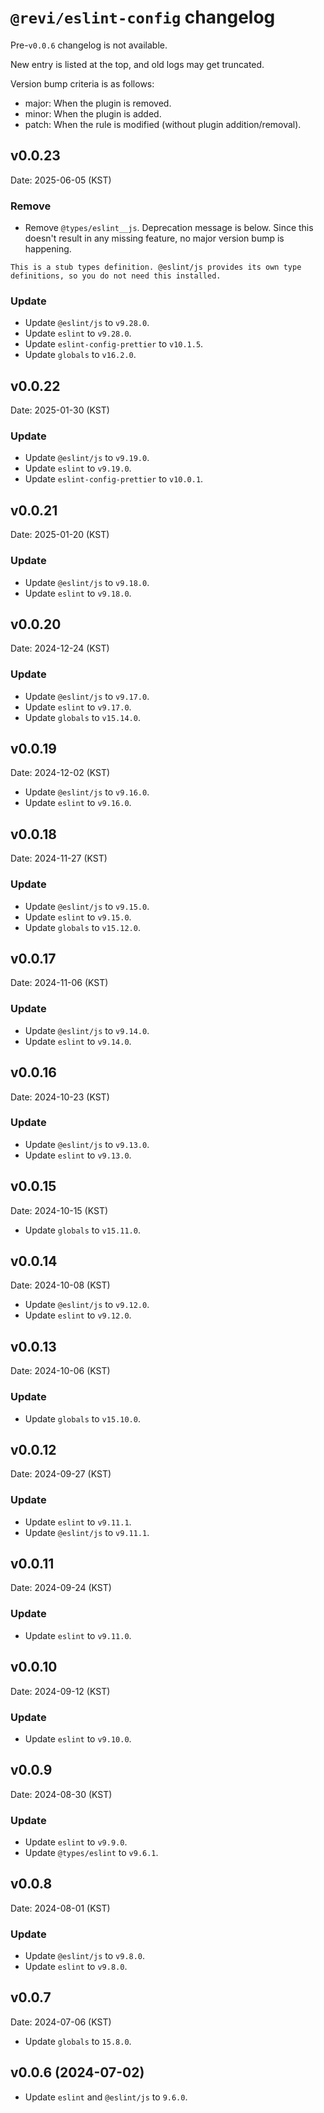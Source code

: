 <!--
SPDX-FileCopyrightText: (C) 2024 Hong Yongmin (https://revi.xyz/) <yewon@revi.email>

SPDX-License-Identifier: Apache-2.0

Licensed under the Apache License, Version 2.0 (the "License");
you may not use this file except in compliance with the License.
You may obtain a copy of the License at

http://www.apache.org/licenses/LICENSE-2.0

Unless required by applicable law or agreed to in writing, software
distributed under the License is distributed on an "AS IS" BASIS,
WITHOUT WARRANTIES OR CONDITIONS OF ANY KIND, either express or implied.
See the License for the specific language governing permissions and
limitations under the License.
-->

# `@revi/eslint-config` changelog

Pre-`v0.0.6` changelog is not available.

New entry is listed at the top, and old logs may get truncated.

Version bump criteria is as follows:

- major: When the plugin is removed.
- minor: When the plugin is added.
- patch: When the rule is modified (without plugin addition/removal).

## v0.0.23

Date: 2025-06-05 (KST)

### Remove

- Remove `@types/eslint__js`. Deprecation message is below. Since this doesn't
  result in any missing feature, no major version bump is happening.

```lang=txt
This is a stub types definition. @eslint/js provides its own type definitions, so you do not need this installed.
```

### Update

- Update `@eslint/js` to `v9.28.0`.
- Update `eslint` to `v9.28.0`.
- Update `eslint-config-prettier` to `v10.1.5`.
- Update `globals` to `v16.2.0`.

## v0.0.22

Date: 2025-01-30 (KST)

### Update

- Update `@eslint/js` to `v9.19.0`.
- Update `eslint` to `v9.19.0`.
- Update `eslint-config-prettier` to `v10.0.1`.

## v0.0.21

Date: 2025-01-20 (KST)

### Update

- Update `@eslint/js` to `v9.18.0`.
- Update `eslint` to `v9.18.0`.

## v0.0.20

Date: 2024-12-24 (KST)

### Update

- Update `@eslint/js` to `v9.17.0`.
- Update `eslint` to `v9.17.0`.
- Update `globals` to `v15.14.0`.

## v0.0.19

Date: 2024-12-02 (KST)

- Update `@eslint/js` to `v9.16.0`.
- Update `eslint` to `v9.16.0`.

## v0.0.18

Date: 2024-11-27 (KST)

### Update

- Update `@eslint/js` to `v9.15.0`.
- Update `eslint` to `v9.15.0`.
- Update `globals` to `v15.12.0`.

## v0.0.17

Date: 2024-11-06 (KST)

### Update

- Update `@eslint/js` to `v9.14.0`.
- Update `eslint` to `v9.14.0`.

## v0.0.16

Date: 2024-10-23 (KST)

### Update

- Update `@eslint/js` to `v9.13.0`.
- Update `eslint` to `v9.13.0`.

## v0.0.15

Date: 2024-10-15 (KST)

- Update `globals` to `v15.11.0`.

## v0.0.14

Date: 2024-10-08 (KST)

- Update `@eslint/js` to `v9.12.0`.
- Update `eslint` to `v9.12.0`.

## v0.0.13

Date: 2024-10-06 (KST)

### Update

- Update `globals` to `v15.10.0`.

## v0.0.12

Date: 2024-09-27 (KST)

### Update

- Update `eslint` to `v9.11.1`.
- Update `@eslint/js` to `v9.11.1`.

## v0.0.11

Date: 2024-09-24 (KST)

### Update

- Update `eslint` to `v9.11.0`.

## v0.0.10

Date: 2024-09-12 (KST)

### Update

- Update `eslint` to `v9.10.0`.

## v0.0.9

Date: 2024-08-30 (KST)

### Update

- Update `eslint` to `v9.9.0`.
- Update `@types/eslint` to `v9.6.1`.

## v0.0.8

Date: 2024-08-01 (KST)

### Update

- Update `@eslint/js` to `v9.8.0`.
- Update `eslint` to `v9.8.0`.

## v0.0.7

Date: 2024-07-06 (KST)

- Update `globals` to `15.8.0`.

## v0.0.6 (2024-07-02)

- Update `eslint` and `@eslint/js` to `9.6.0`.
